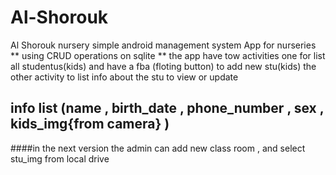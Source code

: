 # Al-Shorouk
Al Shorouk nursery simple android management system App for nurseries  
** using CRUD operations on sqlite ** 
the app have tow activities one for list all studentus(kids) and have a fba (floting button) to add new stu(kids)
the other activity to list info about the stu to view or update
## info list (name , birth_date , phone_number , sex , kids_img{from camera} ) 
####in the next version the admin can add new class room , and select stu_img from local drive 
